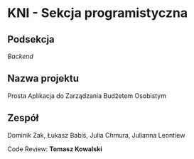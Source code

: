 # KNI - Sekcja programistyczna

## Podsekcja
_Backend_
## Nazwa projektu
Prosta Aplikacja do Zarządzania Budżetem Osobistym
## Zespół
Dominik Zak, Łukasz Babiś, Julia Chmura, Julianna Leontiew 

Code Review: **Tomasz Kowalski**
